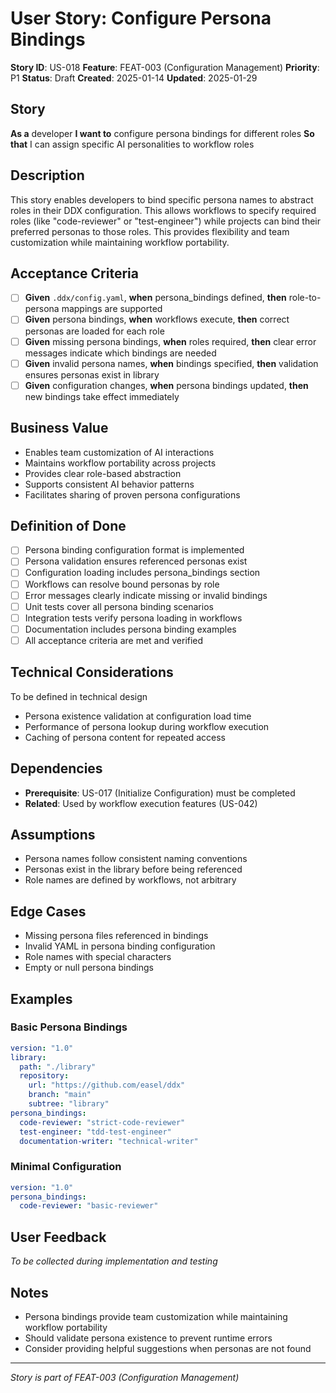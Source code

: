 # User Story: Configure Persona Bindings

**Story ID**: US-018
**Feature**: FEAT-003 (Configuration Management)
**Priority**: P1
**Status**: Draft
**Created**: 2025-01-14
**Updated**: 2025-01-29

## Story
**As a** developer
**I want to** configure persona bindings for different roles
**So that** I can assign specific AI personalities to workflow roles

## Description
This story enables developers to bind specific persona names to abstract roles in their DDX configuration. This allows workflows to specify required roles (like "code-reviewer" or "test-engineer") while projects can bind their preferred personas to those roles. This provides flexibility and team customization while maintaining workflow portability.

## Acceptance Criteria
- [ ] **Given** `.ddx/config.yaml`, **when** persona_bindings defined, **then** role-to-persona mappings are supported
- [ ] **Given** persona bindings, **when** workflows execute, **then** correct personas are loaded for each role
- [ ] **Given** missing persona bindings, **when** roles required, **then** clear error messages indicate which bindings are needed
- [ ] **Given** invalid persona names, **when** bindings specified, **then** validation ensures personas exist in library
- [ ] **Given** configuration changes, **when** persona bindings updated, **then** new bindings take effect immediately

## Business Value
- Enables team customization of AI interactions
- Maintains workflow portability across projects
- Provides clear role-based abstraction
- Supports consistent AI behavior patterns
- Facilitates sharing of proven persona configurations

## Definition of Done
- [ ] Persona binding configuration format is implemented
- [ ] Persona validation ensures referenced personas exist
- [ ] Configuration loading includes persona_bindings section
- [ ] Workflows can resolve bound personas by role
- [ ] Error messages clearly indicate missing or invalid bindings
- [ ] Unit tests cover all persona binding scenarios
- [ ] Integration tests verify persona loading in workflows
- [ ] Documentation includes persona binding examples
- [ ] All acceptance criteria are met and verified

## Technical Considerations
To be defined in technical design
- Persona existence validation at configuration load time
- Performance of persona lookup during workflow execution
- Caching of persona content for repeated access

## Dependencies
- **Prerequisite**: US-017 (Initialize Configuration) must be completed
- **Related**: Used by workflow execution features (US-042)

## Assumptions
- Persona names follow consistent naming conventions
- Personas exist in the library before being referenced
- Role names are defined by workflows, not arbitrary

## Edge Cases
- Missing persona files referenced in bindings
- Invalid YAML in persona binding configuration
- Role names with special characters
- Empty or null persona bindings

## Examples

### Basic Persona Bindings
```yaml
version: "1.0"
library:
  path: "./library"
  repository:
    url: "https://github.com/easel/ddx"
    branch: "main"
    subtree: "library"
persona_bindings:
  code-reviewer: "strict-code-reviewer"
  test-engineer: "tdd-test-engineer"
  documentation-writer: "technical-writer"
```

### Minimal Configuration
```yaml
version: "1.0"
persona_bindings:
  code-reviewer: "basic-reviewer"
```

## User Feedback
*To be collected during implementation and testing*

## Notes
- Persona bindings provide team customization while maintaining workflow portability
- Should validate persona existence to prevent runtime errors
- Consider providing helpful suggestions when personas are not found

---
*Story is part of FEAT-003 (Configuration Management)*